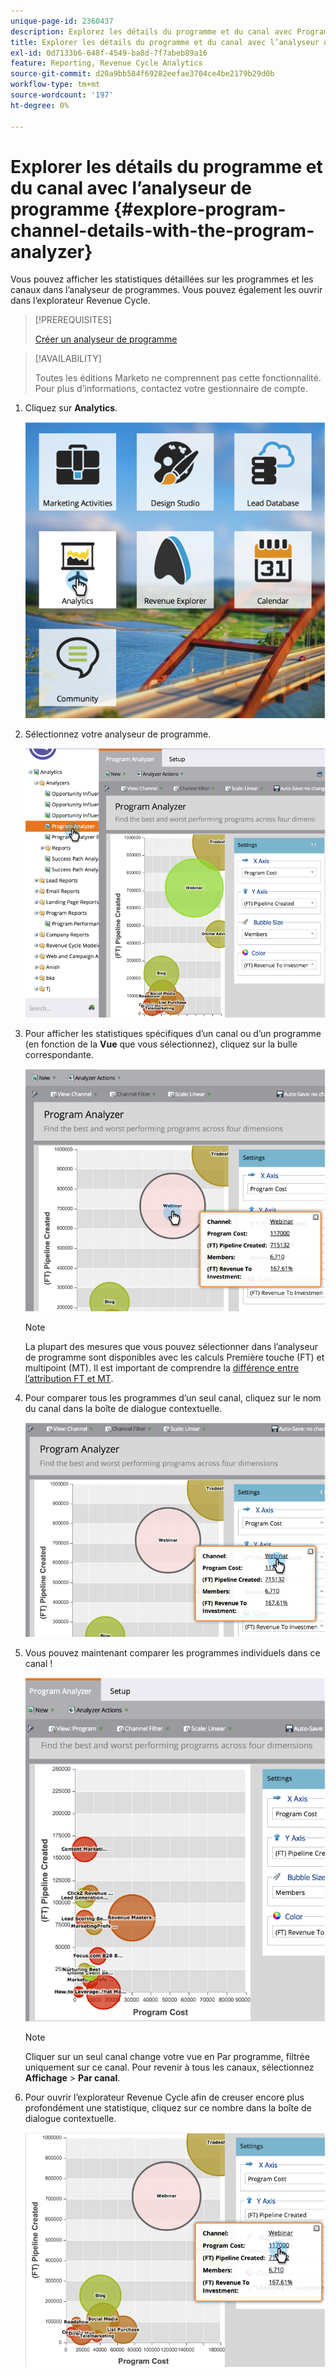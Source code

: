 ```yaml
---
unique-page-id: 2360437
description: Explorez les détails du programme et du canal avec Program Analyzer - Documentation Marketo - Documentation du produit
title: Explorer les détails du programme et du canal avec l’analyseur de programme
exl-id: 0d7133b6-648f-4549-ba8d-7f7abeb89a16
feature: Reporting, Revenue Cycle Analytics
source-git-commit: d20a9bb584f69282eefae3704ce4be2179b29d0b
workflow-type: tm+mt
source-wordcount: '197'
ht-degree: 0%

---
```


# Explorer les détails du programme et du canal avec l’analyseur de programme {#explore-program-channel-details-with-the-program-analyzer}

Vous pouvez afficher les statistiques détaillées sur les programmes et les canaux dans l’analyseur de programmes. Vous pouvez également les ouvrir dans l’explorateur Revenue Cycle.

>[!PREREQUISITES]
>
>[Créer un analyseur de programme](/help/marketo/product-docs/reporting/revenue-cycle-analytics/program-analytics/create-a-program-analyzer.md)

>[!AVAILABILITY]
>
>Toutes les éditions Marketo ne comprennent pas cette fonctionnalité. Pour plus d’informations, contactez votre gestionnaire de compte.

1. Cliquez sur **Analytics**.

   ![](assets/image2015-4-28-12-3a54-3a47.png)

1. Sélectionnez votre analyseur de programme.

   ![](assets/image2015-4-28-12-3a56-3a46.png)

1. Pour afficher les statistiques spécifiques d’un canal ou d’un programme (en fonction de la **Vue** que vous sélectionnez), cliquez sur la bulle correspondante.

   ![](assets/image2015-4-28-12-3a57-3a14.png)

   >[!NOTE]
   >
   >La plupart des mesures que vous pouvez sélectionner dans l’analyseur de programme sont disponibles avec les calculs Première touche (FT) et multipoint (MT). Il est important de comprendre la [différence entre l’attribution FT et MT](/help/marketo/product-docs/reporting/revenue-cycle-analytics/revenue-tools/attribution/understanding-attribution.md).

1. Pour comparer tous les programmes d’un seul canal, cliquez sur le nom du canal dans la boîte de dialogue contextuelle.

   ![](assets/image2015-4-28-12-3a59-3a36.png)

1. Vous pouvez maintenant comparer les programmes individuels dans ce canal !

   ![](assets/image2015-4-28-13-3a0-3a14.png)

   >[!NOTE]
   >
   >Cliquer sur un seul canal change votre vue en Par programme, filtrée uniquement sur ce canal. Pour revenir à tous les canaux, sélectionnez **Affichage** > **Par canal**.

1. Pour ouvrir l’explorateur Revenue Cycle afin de creuser encore plus profondément une statistique, cliquez sur ce nombre dans la boîte de dialogue contextuelle.

   ![](assets/image2015-4-28-13-3a1-3a35.png)
